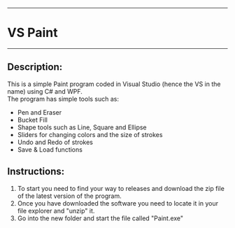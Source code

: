   --------
# VS Paint
  --------

## Description:
This is a simple Paint program coded in Visual Studio (hence the VS in the name) using C# and WPF.  
  The program has simple tools such as:
  - Pen and Eraser
  - Bucket Fill
  - Shape tools such as Line, Square and Ellipse
  - Sliders for changing colors and the size of strokes
  - Undo and Redo of strokes
  - Save & Load functions


## Instructions:
  1. To start you need to find your way to releases and download the zip file of the latest version of the program.
  2. Once you have downloaded the software you need to locate it in your file explorer and "unzip" it.
  3. Go into the new folder and start the file called "Paint.exe"
  
